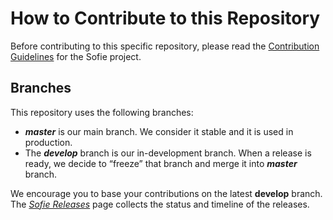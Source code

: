 # How to Contribute to this Repository

Before contributing to this specific repository, please read the [Contribution Guidelines](https://nrkno.github.io/sofie-core/docs/for-developers/contribution-guidelines) for the Sofie project.


## Branches
This repository uses the following branches:

* **_master_** is our main branch. We consider it stable and it is used in production.
* The **_develop_** branch is our in-development branch. When a release is ready, we decide to “freeze” that branch and merge it into **_master_** branch.

We encourage you to base your contributions on the latest **develop** branch. The [_Sofie Releases_](https://nrkno.github.io/sofie-core/releases) page collects the status and timeline of the releases.
